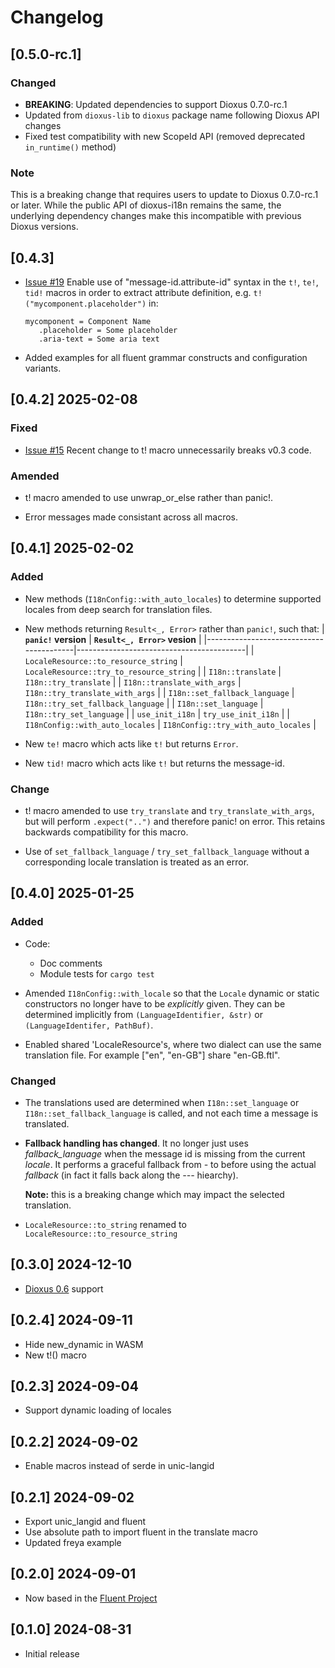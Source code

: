 # Changelog

## [0.5.0-rc.1]

### Changed
- **BREAKING**: Updated dependencies to support Dioxus 0.7.0-rc.1
- Updated from `dioxus-lib` to `dioxus` package name following Dioxus API changes
- Fixed test compatibility with new ScopeId API (removed deprecated `in_runtime()` method)

### Note
This is a breaking change that requires users to update to Dioxus 0.7.0-rc.1 or later. While the public API of dioxus-i18n remains the same, the underlying dependency changes make this incompatible with previous Dioxus versions.

## [0.4.3]

- [Issue #19](https://github.com/dioxus-community/dioxus-i18n/issues/19) Enable use of "message-id.attribute-id"
  syntax in the `t!`, `te!`, `tid!` macros in order to extract attribute definition, e.g. `t!("mycomponent.placeholder")`
  in:
  ```
  mycomponent = Component Name
     .placeholder = Some placeholder
     .aria-text = Some aria text
  ```

- Added examples for all fluent grammar constructs and configuration variants.

## [0.4.2] 2025-02-08

### Fixed

- [Issue #15](https://github.com/dioxus-community/dioxus-i18n/issues/15) Recent change to t! macro unnecessarily breaks v0.3 code.

### Amended

- t! macro amended to use unwrap_or_else rather than panic!.

- Error messages made consistant across all macros.

## [0.4.1] 2025-02-02

### Added

- New methods (`I18nConfig::with_auto_locales`) to determine supported locales from deep search for translation files.

- New methods returning `Result<_, Error>` rather than `panic!`, such that:
  | __`panic!` version__                    | __`Result<_, Error>` vesion__            |
  |-----------------------------------------|------------------------------------------|
  | `LocaleResource::to_resource_string`    | `LocaleResource::try_to_resource_string` |
  | `I18n::translate`                       | `I18n::try_translate`                    |
  | `I18n::translate_with_args`             | `I18n::try_translate_with_args`          |
  | `I18n::set_fallback_language`           | `I18n::try_set_fallback_language`        |
  | `I18n::set_language`                    | `I18n::try_set_language`                 |
  | `use_init_i18n`                         | `try_use_init_i18n`                      |
  | `I18nConfig::with_auto_locales`         | `I18nConfig::try_with_auto_locales`      |

- New `te!` macro which acts like `t!` but returns `Error`.

- New `tid!` macro which acts like `t!` but returns the message-id.

### Change

- t! macro amended to use `try_translate` and `try_translate_with_args`, but will perform `.expect("..")`
  and therefore panic! on error. This retains backwards compatibility for this macro.

- Use of `set_fallback_language` / `try_set_fallback_language` without a corresponding locale
  translation is treated as an error.

## [0.4.0] 2025-01-25

### Added

- Code:
  - Doc comments
  - Module tests for `cargo test`

- Amended `I18nConfig::with_locale` so that the `Locale` dynamic or static
  constructors no longer have to be _explicitly_ given.
  They can be determined implicitly from `(LanguageIdentifier, &str)`  or
  `(LanguageIdentifer, PathBuf)`.

- Enabled shared 'LocaleResource's, where two dialect can use the same translation file.
  For example ["en", "en-GB"] share "en-GB.ftl".

### Changed

- The translations used are determined when `I18n::set_language` or
  `I18n::set_fallback_language` is called, and not each time a message is translated.

- __Fallback handling has changed__. It no longer just uses _fallback_language_ when the message
  id is missing from the current _locale_. It performs a graceful fallback from
  _<language>-<region>_ to _<language>_ before using the actual _fallback_ (in fact it
  falls back along the _<language>-<optionalScript>-<optionalRegion>-<optionalVariants>_
  hiearchy).

  __Note:__ this is a breaking change which may impact the selected translation.

- `LocaleResource::to_string` renamed to `LocaleResource::to_resource_string`

## [0.3.0] 2024-12-10

- [Dioxus 0.6](https://dioxuslabs.com/) support

## [0.2.4] 2024-09-11

- Hide new_dynamic in WASM
- New t!() macro

## [0.2.3] 2024-09-04

- Support dynamic loading of locales

## [0.2.2] 2024-09-02

- Enable macros instead of serde in unic-langid

## [0.2.1] 2024-09-02

- Export unic_langid and fluent
- Use absolute path to import fluent in the translate macro
- Updated freya example

## [0.2.0] 2024-09-01

- Now based in the [Fluent Project](https://github.com/projectfluent/fluent-rs)

## [0.1.0] 2024-08-31

- Initial release
